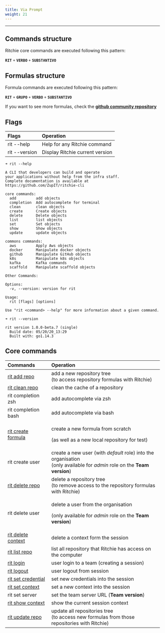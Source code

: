 ```yaml
---
title: Via Prompt
weight: 21
---
```


---

## Commands structure

Ritchie core commands are executed following this pattern: 

**`RIT`** `+` **`VERBO`** `+` **`SUBSTANTIVO`**

## Formulas structure

Formula commands are executed following this pattern:

**`RIT`** `+` **`GRUPO`**  `+` **`VERBO`** `+` **`SUBSTANTIVO`**

If you want to see more formulas, check the [**github community repository**](https://github.com/ZupIT/ritchie-formulas)

## Flags

| Flags | Operation |
| :--- | :--- |
| rit --help | Help for any Ritchie command |
| rit --version | Display Ritchie current version |

```text
➜ rit --help

A CLI that developers can build and operate
your applications without help from the infra staff.
Complete documentation is available at https://github.com/ZupIT/ritchie-cli

core commands:
  add         add objects
  completion  Add autocomplete for terminal
  clean       clean objects
  create      Create objects
  delete      Delete objects
  list        list objects
  set         Set objects
  show        Show objects
  update      update objects

commons commands:
  aws         Apply Aws objects
  docker      Manipulate docker objects
  github      Manipulate GitHub objects
  k8s         Manipulate k8s objects
  kafka       Kafka commands
  scaffold    Manipulate scaffold objects

Other Commands:

Options:
  -v, --version: version for rit

Usage:
  rit [flags] [options]

Use "rit <command> --help" for more information about a given command.
```

```text
➜ rit --version

rit version 1.0.0-beta.7 (single)
  Build date: 05/20/20_13:29
  Built with: go1.14.3
```

## Core commands

<table>
  <thead>
    <tr>
      <th style="text-align:left">Commands</th>
      <th style="text-align:left">Operation</th>
    </tr>
  </thead>
  <tbody>
    <tr>
      <td style="text-align:left"><a href="https://docs.ritchiecli.io/getting-started/commands/using-first-commands/repositories#add-other-repositories">rit add repo</a>
      </td>
      <td style="text-align:left">add a new repository tree
        <br />(to access repository formulas with Ritchie)</td>
    </tr>
    <tr>
      <td style="text-align:left"><a href="https://docs.ritchiecli.io/getting-started/commands/using-first-commands/repositories#clean-a-repository">rit clean repo</a>
      </td>
      <td style="text-align:left">clean the cache of a repository</td>
    </tr>
    <tr>
      <td style="text-align:left">rit completion zsh</td>
      <td style="text-align:left">add autocomplete via zsh</td>
    </tr>
    <tr>
      <td style="text-align:left">rit completion bash</td>
      <td style="text-align:left">add autocomplete via bash</td>
    </tr>
    <tr>
      <td style="text-align:left"><a href="../../use-cases/creating-formulas#step-1-execute-the-formula">rit create formula</a>
      </td>
      <td style="text-align:left">
        <p>create a new formula from scratch</p>
        <p>(as well as a new local repository for test)</p>
      </td>
    </tr>
    <tr>
      <td style="text-align:left">rit create user</td>
      <td style="text-align:left">create a new user (with <em>default</em> role) into the organisation
        <br
        />(only available for <em>admin</em> role on the <b>Team version</b>)</td>
    </tr>
    <tr>
      <td style="text-align:left"><a href="https://docs.ritchiecli.io/getting-started/commands/using-first-commands/repositories#delete-a-repository">rit delete repo</a>
      </td>
      <td style="text-align:left">delete a repository tree
        <br />(to remove access to the repository formulas with Ritchie)</td>
    </tr>
    <tr>
      <td style="text-align:left">rit delete user</td>
      <td style="text-align:left">
        <p>delete a user from the organisation</p>
        <p>(only available for <em>admin</em> role on the <b>Team version</b>)</p>
      </td>
    </tr>
    <tr>
      <td style="text-align:left"><a href="https://docs.ritchiecli.io/getting-started/commands/using-first-commands/context">rit delete context</a>
      </td>
      <td style="text-align:left">delete a context form the session</td>
    </tr>
    <tr>
      <td style="text-align:left"><a href="https://docs.ritchiecli.io/developer/formulas/repository#delete-a-repository">rit list repo</a>
      </td>
      <td style="text-align:left">list all repository that Ritchie has access on the computer</td>
    </tr>
    <tr>
      <td style="text-align:left"><a href="../initialization#login-command">rit login</a>
      </td>
      <td style="text-align:left">user login to a team (creating a session)</td>
    </tr>
    <tr>
      <td style="text-align:left"><a href="../initialization#login-command">rit logout</a>
      </td>
      <td style="text-align:left">user logout from session</td>
    </tr>
    <tr>
      <td style="text-align:left"><a href="https://docs.ritchiecli.io/getting-started/commands/using-first-commands/credentials#set-credentials">rit set credential</a>
      </td>
      <td style="text-align:left">set new credentials into the session</td>
    </tr>
    <tr>
      <td style="text-align:left"><a href="https://docs.ritchiecli.io/getting-started/commands/using-first-commands/context">rit set context</a>
      </td>
      <td style="text-align:left">set a new context into the session</td>
    </tr>
    <tr>
      <td style="text-align:left">rit set server</td>
      <td style="text-align:left">set the team server URL (<b>Team version</b>)</td>
    </tr>
    <tr>
      <td style="text-align:left"><a href="https://docs.ritchiecli.io/getting-started/commands/using-first-commands/context">rit show context</a>
      </td>
      <td style="text-align:left">show the current session context</td>
    </tr>
    <tr>
      <td style="text-align:left"><a href="https://docs.ritchiecli.io/getting-started/commands/using-first-commands/repositories#update-a-repository">rit update repo</a>
      </td>
      <td style="text-align:left">update all repositories tree
        <br />(to access new formulas from those repositories with Ritchie)</td>
    </tr>
  </tbody>
</table>
